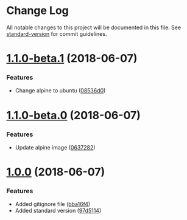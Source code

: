 # Change Log

All notable changes to this project will be documented in this file. See [standard-version](https://github.com/conventional-changelog/standard-version) for commit guidelines.

<a name="1.1.0-beta.1"></a>
# [1.1.0-beta.1](https://github.com/wolmi/helm-docker/compare/v1.1.0-beta.0...v1.1.0-beta.1) (2018-06-07)


### Features

* Change alpine to ubuntu ([08536d0](https://github.com/wolmi/helm-docker/commit/08536d0))



<a name="1.1.0-beta.0"></a>
# [1.1.0-beta.0](https://github.com/wolmi/helm-docker/compare/v1.0.0...v1.1.0-beta.0) (2018-06-07)


### Features

* Update alpine image ([0637282](https://github.com/wolmi/helm-docker/commit/0637282))



<a name="1.0.0"></a>
# [1.0.0](https://github.com/wolmi/helm-docker/compare/v2.9.1...v1.0.0) (2018-06-07)


### Features

* Added gitignore file ([bba16f4](https://github.com/wolmi/helm-docker/commit/bba16f4))
* Added standard version ([97d5114](https://github.com/wolmi/helm-docker/commit/97d5114))
